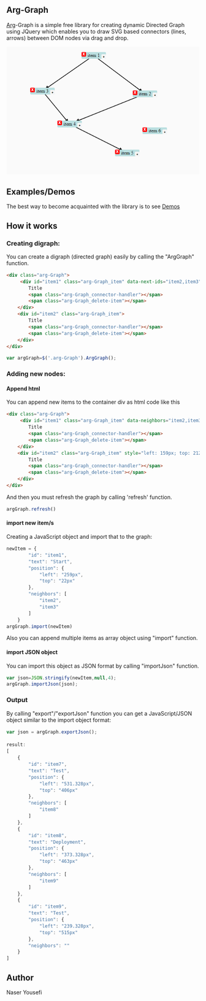 ## Arg-Graph

[Arg](https://en.wikipedia.org/wiki/Arg_e_Bam)-Graph is a simple free library for creating dynamic Directed Graph using JQuery which enables you to draw SVG based connectors (lines, arrows) between DOM nodes via drag and drop.

![Directed Javascript graph](https://github.com/n-yousefi/Arg-Graph/blob/master/demo.png)
## Examples/Demos
The best way to become acquainted with the library is to see [Demos](https://n-yousefi.github.io/Arg-Graph/arg-graph-1.1/Example1.html)

## How it works
### Creating digraph:
You can create a digraph (directed graph) easily by calling the "ArgGraph" function.
```html
<div class="arg-Graph">
     <div id="item1" class="arg-Graph_item" data-next-ids="item2,item3">
        Title
        <span class="arg-Graph_connector-handler"></span>
        <span class="arg-Graph_delete-item"></span>
    </div>
    <div id="item2" class="arg-Graph_item">
        Title
        <span class="arg-Graph_connector-handler"></span>
        <span class="arg-Graph_delete-item"></span>
    </div>
</div>
```
```javascript
var argGraph=$('.arg-Graph').ArgGraph();
```
### Adding new nodes:
#### Append html
You can append new items to the container div as html code like this
```html
<div class="arg-Graph">
     <div id="item1" class="arg-Graph_item" data-neighbors="item2,item3" style="left: 259px; top: 22px;">
        Title
        <span class="arg-Graph_connector-handler"></span>
        <span class="arg-Graph_delete-item"></span>
    </div>
    <div id="item2" class="arg-Graph_item" style="left: 159px; top: 212px;">
        Title
        <span class="arg-Graph_connector-handler"></span>
        <span class="arg-Graph_delete-item"></span>
    </div>
</div>
```
And then you must refresh the graph by calling 'refresh' function.
```javascript
argGraph.refresh()
```
#### import new item/s
Creating a JavaScript object and import that to the graph:
```javascript
newItem = {
        "id": "item1",
        "text": "Start",
        "position": {
            "left": "259px",
            "top": "22px"
        },
        "neighbors": [
            "item2",
            "item3"
        ]
    }
argGraph.import(newItem)
```
Also you can append multiple items as array object using "import" function.
#### import JSON object
You can import this object as JSON format by calling "importJson" function.
```javascript
var json=JSON.stringify(newItem,null,4);
argGraph.importJson(json);
```

### Output
By calling "export"/"exportJson" function you can get a JavaScript/JSON object similar to the import object format:
```javascript
var json = argGraph.exportJson();

result:
[
    {
        "id": "item7",
        "text": "Test",
        "position": {
            "left": "531.328px",
            "top": "406px"
        },
        "neighbors": [
            "item8"
        ]
    },
    {
        "id": "item8",
        "text": "Deployment",
        "position": {
            "left": "373.328px",
            "top": "463px"
        },
        "neighbors": [
            "item9"
        ]
    },
    {
        "id": "item9",
        "text": "Test",
        "position": {
            "left": "239.328px",
            "top": "515px"
        },
        "neighbors": ""
    }
]
```


## Author
Naser Yousefi
     
